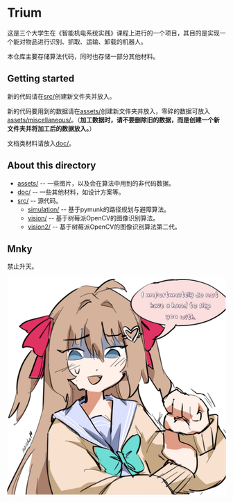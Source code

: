 # Trium

这是三个大学生在《智能机电系统实践》课程上进行的一个项目，其目的是实现一个能对物品进行识别、抓取、运输、卸载的机器人。

本仓库主要存储算法代码，同时也存储一部分其他材料。

## Getting started

新的代码请在[src/](src/)创建新文件夹并放入。

新的代码要用到的数据请在[assets/](assets/)创建新文件夹并放入，零碎的数据可放入[assets/miscellaneous/](assets/miscellaneous/)。（**加工数据时，请不要删除旧的数据，而是创建一个新文件夹并将加工后的数据放入。**）

文档类材料请放入[doc/](doc/)。

## About this directory

- [assets/](assets/) -- 一些图片，以及会在算法中用到的非代码数据。
- [doc/](doc/) -- 一些其他材料，如设计方案等。
- [src/](src/) -- 源代码。
  - [simulation/](src/simulation/) -- 基于pymunk的路径规划与避障算法。
  - [vision/](src/vision/) -- 基于树莓派OpenCV的图像识别算法。
  - [vision2/](src/vision2/) -- 基于树莓派OpenCV的图像识别算法第二代。

## Mnky

禁止升天。

![](assets/miscellaneous/justice.jpg)
